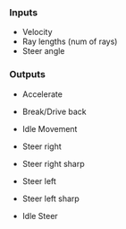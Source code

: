 ### Inputs 

- Velocity
- Ray lengths (num of rays)
- Steer angle


### Outputs
- Accelerate
- Break/Drive back
- Idle Movement

- Steer right
- Steer right sharp
- Steer left
- Steer left sharp
- Idle Steer

